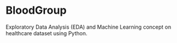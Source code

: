 # BloodGroup
Exploratory Data Analysis (EDA) and Machine Learning concept on  healthcare dataset using Python.
